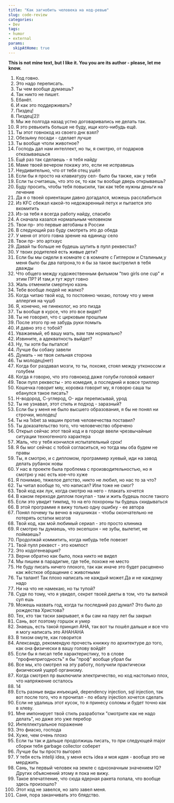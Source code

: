 ```yaml
---
title: "Как загнобить человека на код-ревью"
slug: code-review
categories:
- Dev
tags:
- humor
- external
params:
  skipAtHome: true
---
```


**This is not mine text, but I like it. You you are its author - please, let me know.**

1. Код говно.
2. Это надо переписать.
3. Ты чем вообще думаешь?
4. Так никто не пишет.
5. Ебанёт.
6. И как это поддерживать?
7. Пиздец!
8. Пиздец[2]!
9. Мы же полгода назад устно договаривались не делать так.
10. Я это ревьюить больше не буду, ищи кого-нибудь ещё.
11. Ты этот говнокод из своего днк взял?
12. Обезьяну посади - сделает лучше
13. Ты вообще чтоли животное?
14. Господь дал нам интеллект, но ты, я смотрю, от подарков отказываешься
15. Ещё раз так сделаешь - я тебя найду
16. Маме твоей вечером покажу это, если не исправишь
17. Неудивительно, что от тебя отец ушёл
18. Если бы я просто на клавиатуру сел- было бы также, как у тебя
19. Если ты считаешь, что это ок, то как ты вообще дверь открываешь?
20. Буду просить, чтобы тебя повысили, так как тебе нужны деньги на лечение
21. Да я о твоей ориентации давно догадался, можешь расслабиться
22. Из KFC сбежал какой-то недожаренный петух и пытается это вкомитить
23. Из-за тебя я всегда работу найду, спасибо
24. А сначала казался нормальным человеком
25. Твои пр- это первые автобаны в России
26. В следующий раз буду смотреть это до обеда
27. У меня от этого говна зрение на единицу село
28. Твои пр- это артхаус
29. Давай ты больше не будешь шутить в пулл реквестах?
30. У твоих родителей есть живые дети?
31. Если бы мы сидели в комнате с в комнате с Гитлером и Сталиным,у меня было бы два патрона,то я бы за такое выстрелил в тебя дважды
32. Что общего между художественным фильмом "two girls one cup" и этим ПР? И там,и тут жрут говно
33. Жаль отменили смертную казнь
34. Тебе вообще людей не жалко?
35. Когда читаю твой код, то постоянно чихаю, потому что у меня аллергия на чушб
36. Я, конечно, не гинеколог, но это пизда
37. Ты вообще в курсе, что это все видят?
38. Ты не говорил, что с цирковым прошлым
39. После этого пр не забудь руки помыть
40. И давно это с тобой?
41. Уважаемый, еб вашу мать, вам там нормально?
42. Извините, а адекватность выйдет?
43. Ну, ты хотя бы пытался!
44. Лучше бы собаку завели
45. Думать - не твоя сильная сторона
46. Ты молодец(нет)
47. Когда бог раздавал мозги, то ты, похоже, стоял между утконосом и голубем
48. Когда я говорю, что это говнокод даже голуби головой кивают
49. Твои пулл реквесты - это комедия, а последний и вовсе триллер
50. Кошечка говорит мяу, коровка говорит му, я говорю саша ты ебанулся такое писать?
51. H-водород, С-углерод, O- иди переписывай, урод
52. Ты не узнавал, этот стиль и подход - заразный?
53. Если бы у меня не было высшего образования, я бы не понял ни строчки, молодец!
54. Ты на 1xbet за машин против человечества поставил?
55. Ты доказательство того, что человечество обречено
56. Открыл сейчас этот твой код и в городе ввели чрезвычайные ситуации техногенного характера
57. Жаль, что у тебя кончился испытательный срок!
58. Я бы мог сейчас с тобой согласиться, но тогда мы оба будем не правы
59. Ты, я смотрю, и с дипломом, программер хуевый, иди на завод делать рубанок новы
60. У нас в проекте была проблема с производительностью, но я смотрю у нас есть кое-что хуже
61. Я понимаю, тяжелое детство, никто не любил, но нас то за что?
62. Ты читал вообще то, что написал? Или тоже не смог?
63. Твой код как лук, когда смотрю на него - плакать хочется
64. В каком переходе диплом покупал - там и жить будешь после такого
65. Если это увидит тимлид, то на его похороны ты будешь скидываться
66. В этой программе я вижу только одну ошибку - ее автора
67. Понял почему ты вечно в наушниках - чтобы окончательно не потерять остатки мозгов
68. Твой код, как мой любимый сериал - это просто клиника
69. Я смотрю ты думаешь, что эксепшон - не зубы, вылетит, не поймаешь?
70. Продолжай коммитить, когда нибудь тебе повезет
71. Твой пулл реквест - это компост
72. Это кодогенеарция?
73. Верни обратно как было, пока никто не видел
74. Мы пишем в парадигме, где тебе, похоже не место
75. Не буду писать ничего плохого, так как иначе это будет расценено как жёсткое обращение с животными
76. Ты талант! Так плохо написать не каждый может.Да и не каждому надо
77. Ни на что не намекаю, но ты тупой?
78. Судя по тому, что я увидел, секрет твоей диеты в том, что ты вилкой суп ешь
79. Можешь назвать год, когда ты последний раз думал? Это было до рождества Христова?
80. Тех, кто так таски закрывает, я бы сам на пару лет бы закрыл
81. Сань, вот поэтому горшок и умер
82. Знаешь, есть такой принцип AHA, так вот ты пошёл дальше и все что я могу написать это AHAHAHA
83. В тихом омуте, как говорится
84. Александр, рекомендую прочесть книжку по архитектуре до того, как она физически в вашу голову войдёт
85. Если бы я писал тебе характеристику, то в слове "профнепригодность" я бы "проф" вообще убрал бы
86. Все мы, кто смотрел на эту работу, получили практически физический ущерб организму.
87. Когда смотрел пр выключили электричество, но код настолько плох, что напряжение осталось
88. 14
89. Есть разные виды инъекций, dependency injection, sql injection, так вот после того, что я прочитал - по ебалу injection хочется сделать
90. Если не удалишь этот кусок, то я принесу соломы и будет точно как в хлеву.
91. Мне импонирует твой стиль разработки "смотрите как не надо делать", но даже это уже перебор
92. Интеллектуальное поражение
93. Это фиаско, господа
94. Хуже, чем очень плохо
95. Если ты так и дальше продолжишь писать, то при следующей major сборки тебя garbage collector соберет
96. Лучше бы ты просто выгорел
97. У тебя есть inteliji idea, у меня есть idea и моя идея - вообще это не мерджить
98. Сань, ты первый человек на земле с однозначным значением IQ? Других объяснений этому я пока не вижу.
99. Такое впечатление, что сюда ядерная ракета попала, что вообще здесь произошло?
100. Этот код не завелся, но зато завел меня.
101. Саня, пора заканчивать это блядство.
